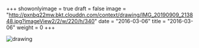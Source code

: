 +++
showonlyimage = true 
draft = false 
image = "http://pxnbq22mw.bkt.clouddn.com/context/drawing/IMG_20190909_213848.jpg?imageView2/2/w/220/h/340" 
date = "2016-03-06" 
title = "2016-03-06" 
weight = 0 
+++ 

![drawing](http://pxnbq22mw.bkt.clouddn.com/context/drawing/IMG_20190909_213848.jpg)  
